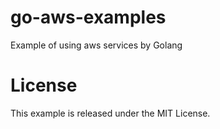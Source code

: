 # go-aws-examples
Example of using aws services by Golang 

# License

This example is released under the MIT License.